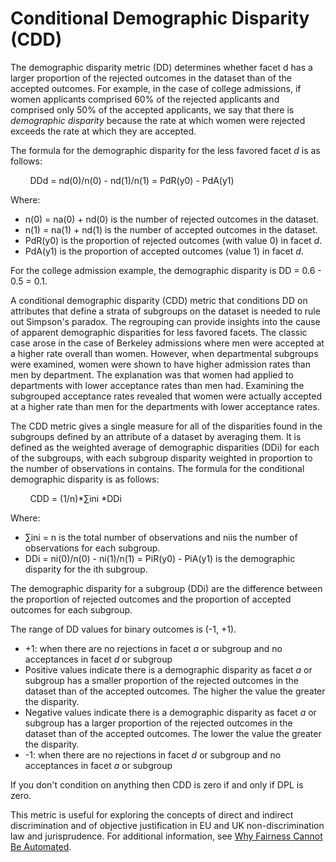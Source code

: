 # Conditional Demographic Disparity \(CDD\)<a name="clarify-data-bias-metric-cddl"></a>

The demographic disparity metric \(DD\) determines whether facet d has a larger proportion of the rejected outcomes in the dataset than of the accepted outcomes\. For example, in the case of college admissions, if women applicants comprised 60% of the rejected applicants and comprised only 50% of the accepted applicants, we say that there is *demographic disparity* because the rate at which women were rejected exceeds the rate at which they are accepted\.

The formula for the demographic disparity for the less favored facet *d* is as follows: 

        DDd = nd\(0\)/n\(0\) \- nd\(1\)/n\(1\) = PdR\(y0\) \- PdA\(y1\) 

Where: 
+ n\(0\) = na\(0\) \+ nd\(0\) is the number of rejected outcomes in the dataset\.
+ n\(1\) = na\(1\) \+ nd\(1\) is the number of accepted outcomes in the dataset\.
+ PdR\(y0\) is the proportion of rejected outcomes \(with value 0\) in facet *d*\.
+ PdA\(y1\) is the proportion of accepted outcomes \(value 1\) in facet *d*\.

For the college admission example, the demographic disparity is DD = 0\.6 \- 0\.5 = 0\.1\. 

A conditional demographic disparity \(CDD\) metric that conditions DD on attributes that define a strata of subgroups on the dataset is needed to rule out Simpson's paradox\. The regrouping can provide insights into the cause of apparent demographic disparities for less favored facets\. The classic case arose in the case of Berkeley admissions where men were accepted at a higher rate overall than women\. However, when departmental subgroups were examined, women were shown to have higher admission rates than men by department\. The explanation was that women had applied to departments with lower acceptance rates than men had\. Examining the subgrouped acceptance rates revealed that women were actually accepted at a higher rate than men for the departments with lower acceptance rates\.

The CDD metric gives a single measure for all of the disparities found in the subgroups defined by an attribute of a dataset by averaging them\. It is defined as the weighted average of demographic disparities \(DDi\) for each of the subgroups, with each subgroup disparity weighted in proportion to the number of observations in contains\. The formula for the conditional demographic disparity is as follows:

        CDD = \(1/n\)\*∑ini \*DDi 

Where: 
+ ∑ini = n is the total number of observations and niis the number of observations for each subgroup\.
+ DDi = ni\(0\)/n\(0\) \- ni\(1\)/n\(1\) = PiR\(y0\) \- PiA\(y1\) is the demographic disparity for the ith subgroup\.

The demographic disparity for a subgroup \(DDi\) are the difference between the proportion of rejected outcomes and the proportion of accepted outcomes for each subgroup\. 

The range of DD values for binary outcomes is \(\-1, \+1\)\. 
+ \+1: when there are no rejections in facet *a* or subgroup and no acceptances in facet *d* or subgroup
+ Positive values indicate there is a demographic disparity as facet *a* or subgroup has a smaller proportion of the rejected outcomes in the dataset than of the accepted outcomes\. The higher the value the greater the disparity\.
+ Negative values indicate there is a demographic disparity as facet *a* or subgroup has a larger proportion of the rejected outcomes in the dataset than of the accepted outcomes\. The lower the value the greater the disparity\.
+ \-1: when there are no rejections in facet *d* or subgroup and no acceptances in facet *a* or subgroup

If you don't condition on anything then CDD is zero if and only if DPL is zero\.

This metric is useful for exploring the concepts of direct and indirect discrimination and of objective justification in EU and UK non\-discrimination law and jurisprudence\. For additional information, see [Why Fairness Cannot Be Automated](https://arxiv.org/abs/2005.05906)\. 
